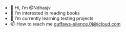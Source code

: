 - 👋 Hi, I’m @Ndhasjv
- 👀 I’m interested in reading books
- 🌱 I’m currently learning testing projects
- 📫 How to reach me guffaws-silence.0j@icloud.com

<!---
Ndhasjv/Ndhasjv is a ✨ special ✨ repository because its `README.md` (this file) appears on your GitHub profile.
You can click the Preview link to take a look at your changes.
--->
